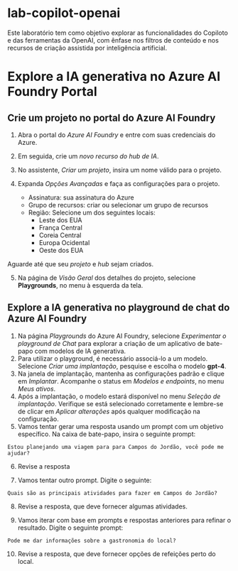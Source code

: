 # lab-copilot-openai
Este laboratório tem como objetivo explorar as funcionalidades do Copiloto e das ferramentas da OpenAI, com ênfase nos filtros de conteúdo e nos recursos de criação assistida por inteligência artificial.

# Explore a IA generativa no Azure AI Foundry Portal

## Crie um projeto no portal do Azure AI Foundry

1. Abra o portal do *Azure AI Foundry* e entre com suas credenciais do Azure.

2. Em seguida, crie um *novo recurso do hub de IA*.

3. No assistente, *Criar um projeto*, insira um nome válido para o projeto.

4. Expanda *Opções Avançadas* e faça as configurações para o projeto.
   - Assinatura: sua assinatura do Azure
   - Grupo de recursos: criar ou selecionar um grupo de recursos
   - Região: Selecione um dos seguintes locais:
     * Leste dos EUA
     * França Central
     * Coreia Central
     * Europa Ocidental
     * Oeste dos EUA

Aguarde até que seu *projeto* e *hub* sejam criados.

5. Na página de *Visão Geral* dos detalhes do projeto, selecione **Playgrounds**, no menu à esquerda da tela.


## Explore a IA generativa no playground de chat do Azure AI Foundry

1. Na página *Playgrounds* do Azure AI Foundry, selecione *Experimentar o playground de Chat* para explorar a criação de um aplicativo de bate-papo com modelos de IA generativa.
2. Para utilizar o playground, é necessário associá-lo a um modelo. Selecione *Criar uma implantação*, pesquise e escolha o modelo **gpt-4**.
3. Na janela de implantação, mantenha as configurações padrão e clique em *Implantar*. Acompanhe o status em *Modelos e endpoints*, no menu *Meus ativos*.
4. Após a implantação, o modelo estará disponível no menu *Seleção de implantação*. Verifique se está selecionado corretamente e lembre-se de clicar em *Aplicar alterações* após qualquer modificação na configuração.
5. Vamos tentar gerar uma resposta usando um prompt com um objetivo específico. Na caixa de bate-papo, insira o seguinte prompt:
```
Estou planejando uma viagem para para Campos do Jordão, você pode me ajudar?
```
6. Revise a resposta

7. Vamos tentar outro prompt. Digite o seguinte:
```
Quais são as principais atividades para fazer em Campos do Jordão? 
```
8. Revise a resposta, que deve fornecer algumas atividades.

9. Vamos iterar com base em prompts e respostas anteriores para refinar o resultado. Digite o seguinte prompt:
```
Pode me dar informações sobre a gastronomia do local?
```
10. Revise a resposta, que deve fornecer opções de refeições perto do local.

